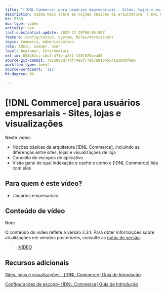 ```yaml
---
title: "[!DNL Commerce] para usuários empresariais - Sites, lojas e exibições"
description: Saiba mais sobre as noções básicas da arquitetura  [!DNL Commerce] , incluindo as diferenças entre sites, lojas, exibições de loja e escopos de aplicativo. Entender a indexação e o armazenamento em cache.
kt: 5760
doc-type: video
activity: use
last-substantial-update: 2022-12-28T00:00:00Z
feature: Configuration, System, Roles/Permissions
topic: Commerce, Administration
role: Admin, Leader, User
level: Beginner, Intermediate
exl-id: 858451cc-cbc3-471e-a2f1-148f879aba82
source-git-commit: 79529c8d77df74e6f77ab3a01b45541a38dbf680
workflow-type: tm+mt
source-wordcount: '112'
ht-degree: 0%

---
```


# [!DNL Commerce] para usuários empresariais - Sites, lojas e visualizações

Neste vídeo:

- Noções básicas da arquitetura [!DNL Commerce], incluindo as diferenças entre sites, lojas e visualizações de loja
- Conceito de escopos de aplicativo
- Visão geral de qual indexação e cache e como o [!DNL Commerce] lida com eles

## Para quem é este vídeo?

- Usuários empresariais

## Conteúdo de vídeo

>[!NOTE]
>
>O conteúdo do vídeo reflete a versão 2.3.1. Para obter informações sobre atualizações em versões posteriores, consulte as [notas de versão](https://experienceleague.adobe.com/docs/commerce-operations/release/notes/overview.html).

>[!VIDEO](https://video.tv.adobe.com/v/35945?quality=12&learn=on)

## Recursos adicionais

[Sites, lojas e visualizações - [!DNL Commerce] Guia de Introdução](https://experienceleague.adobe.com/docs/commerce-admin/start/setup/websites-stores-views.html)

[Configurações de escopo- [!DNL Commerce] Guia de Introdução](https://experienceleague.adobe.com/docs/commerce-admin/start/setup/websites-stores-views.html#scope-settings)
